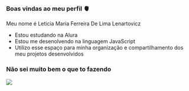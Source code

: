 ### Boas vindas ao meu perfil 🫀

Meu nome é Leticia Maria Ferreira De Lima Lenartovicz

- Estou estudando na Alura
- Estou me desenolvendo na linguagem JavaScript
- Utilizo esse espaço para minha organização e compartilhamento dos meu projetos desenvolvidos

### Não sei muito bem o que to fazendo 

![](https://media.tenor.com/re-mTjTLwIoAAAAd/zoro.gif)
